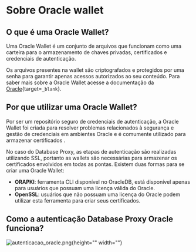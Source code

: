 # Sobre Oracle wallet

## O que é uma Oracle Wallet?

Uma Oracle Wallet é um conjunto de arquivos que funcionam como uma carteira para o armazenamento de chaves privadas, certificados e credenciais de autenticação.

Os arquivos presentes na wallet são criptografados e protegidos por uma senha para garantir apenas acessos autorizados ao seu conteúdo.
Para saber mais sobre a Oracle Wallet acesse a documentação da [Oracle](https://docs.oracle.com/cd/E92519_02/pt856pbr3/eng/pt/tsvt/concept_UnderstandingOracleWallet.html?pli=ul_d96e224_tsvt){target=`_blank`}.

## Por que utilizar uma Oracle Wallet?

Por ser um repositório seguro de credenciais de autenticação, a Oracle Wallet foi criada para resolver problemas relacionados à segurança e gestão de credenciais em ambientes Oracle e é comumente utilizado para armazenar certificados .

No caso do Database Proxy, as etapas de autenticação são realizadas utilizando SSL, portanto as wallets são necessárias para armazenar os certificados envolvidos em todas as pontas.
Existem duas formas para se criar uma Oracle Wallet:

* **ORAPKI**: ferramenta CLI disponível no OracleDB, está disponível apenas para usuários que possuam uma licença válida do Oracle.
* **OpenSSL**: usuários que não possuam uma licença do Oracle podem utilizar esta ferramenta para criar seus certificados.

## Como a autenticação Database Proxy Oracle funciona?

![autenticacao_oracle.png](https://cdn.document360.io/5a1d58df-64ce-42a2-8b23-688477d32f33/Images/Documentation/autenticacao_oracle%281%29.png){height="" width=""}